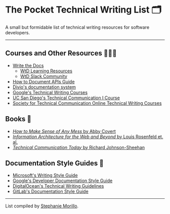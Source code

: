 # The Pocket Technical Writing List 🗂
A small but formidable list of technical writing resources for software developers.

---
## Courses and Other Resources 👨🏾‍💻
- [Write the Docs](www.writethedocs.org)
  - [WtD Learning Resources](https://www.writethedocs.org/about/learning-resources/)
  - [WtD Slack Community](https://www.writethedocs.org/slack/)
- [How to Document APIs Guide](https://idratherbewriting.com/learnapidoc/)
- [Divio's documentation system](https://documentation.divio.com/)
- [Google's Technical Writing Courses](https://developers.google.com/tech-writing)
- [UC San Diego's Technical Communication I Course](https://extension.ucsd.edu/courses-and-programs/technical-communication-i)
- [Society for Technical Communication Online Technical Writing Courses](https://www.stc.org/education/online-courses/)

## Books 📕
- [_How to Make Sense of Any Mess_ by Abby Covert](https://www.amazon.com/How-Make-Sense-Any-Mess/dp/1500615994)
- [_Information Architecture for the Web and Beyond_ by Louis Rosenfeld et. al.](https://www.amazon.com/dp/B015D78JV6/ref=cm_sw_r_tw_dp_U_x_VfYSEbV3F80K4)
- [_Technical Communication Today_ by Richard Johnson-Sheehan](https://www.amazon.com/gp/product/0205171192/ref=dbs_a_def_rwt_bibl_vppi_i6)

## Documentation Style Guides 📝
- [Microsoft's Writing Style Guide](https://docs.microsoft.com/en-us/style-guide/welcome/)
- [Google's Developer Documentation Style Guide](https://developers.google.com/style)
- [DigitalOcean's Technical Writing Guidelines](https://www.digitalocean.com/community/tutorials/digitalocean-s-technical-writing-guidelines)
- [GitLab's Documentation Style Guide](https://docs.gitlab.com/ee/development/documentation/styleguide.html)

---
List compiled by [Stephanie Morillo](www.stephaniemorillo.co/links).
